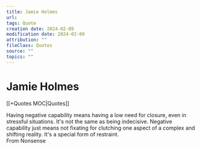 ```yaml
---
title: Jamie Holmes
url: 
tags: Quote
creation date: 2024-02-09
modification date: 2024-02-09
attribution: ""
fileClass: Quotes
source: ""
topics: ""
---
```


# Jamie Holmes

[[+Quotes MOC|Quotes]]

Having negative capability means having a low need for closure, even in stressful situations. It's not the same as being indecisive. Negative capability just means not fixating for clutching one aspect of a complex and shifting reality. It's a special form of restraint.  
From Nonsense
